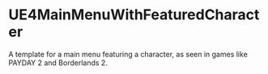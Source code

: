 # UE4MainMenuWithFeaturedCharacter
A template for a main menu featuring a character, as seen in games like PAYDAY 2 and Borderlands 2.
